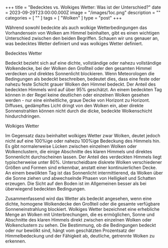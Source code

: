 +++
title = "Bedecktes vs. Wolkiges Wetter: Was ist der Unterschied?"
date = 2023-09-29T23:00:00.000Z
image = "/images/1oc.png"
description = ""
categories = [ "" ]
tags = [ "Wolken" ]
type = "post"
+++

Während sowohl bedeckte als auch wolkige Wetterbedingungen das Vorhandensein von Wolken am Himmel beinhalten, gibt es einen wichtigen Unterschied zwischen den beiden Begriffen. Schauen wir uns genauer an, was bedecktes Wetter definiert und was wolkiges Wetter definiert.

Bedecktes Wetter

Bedeckt bezieht sich auf eine dichte, vollständige oder nahezu vollständige Wolkendecke, bei der Wolken den Großteil oder den gesamten Himmel verdecken und direktes Sonnenlicht blockieren. Wenn Meteorologen die Bedingungen als bedeckt beschreiben, bedeutet dies, dass eine feste oder nahezu feste Schicht grauer Wolken den Himmel bedeckt. Der Anteil des bedeckten Himmels wird auf über 95% geschätzt. An einem bedeckten Tag können in der Regel keine deutlichen oder einzelnen Wolken gesehen werden - nur eine einheitliche, graue Decke von Horizont zu Horizont. Diffuses, gedämpftes Licht dringt von den Wolken ein, aber direkte Sonnenstrahlen können nicht durch die dicke, bedeckte Wolkenschicht hindurchdringen.

Wolkiges Wetter

Im Gegensatz dazu beinhaltet wolkiges Wetter zwar Wolken, deutet jedoch nicht auf eine 100%ige oder nahezu 100%ige Bedeckung des Himmels hin. Es gibt normalerweise Lücken zwischen einzelnen Wolken oder Wolkenclustern, die einige Abschnitte des klaren Himmels und direktes Sonnenlicht durchscheinen lassen. Der Anteil des verdeckten Himmels liegt typischerweise unter 80%. Unterscheidbare diskrete Wolken verschiedener Größen und Formen sind erkennbar, anstatt einer kontinuierlichen Decke. An einem bewölkten Tag ist das Sonnenlicht intermittierend, da Wolken über die Sonne ziehen und abwechselnde Phasen von Helligkeit und Schatten erzeugen. Die Sicht auf den Boden ist im Allgemeinen besser als bei überwiegend bedeckten Bedingungen.

Zusammenfassend wird das Wetter als bedeckt angesehen, wenn eine dichte, homogene Wolkendecke den Großteil oder die gesamte verfügbare Sonneneinstrahlung blockiert. Wolkiges Wetter bezeichnet eine erhebliche Menge an Wolken mit Unterbrechungen, die es ermöglichen, Sonne und Abschnitte des klaren Himmels direkt zwischen einzelnen Wolken oder Wolkenclustern zu sehen. Die Bestimmung, ob die Bedingungen bedeckt oder nur bewölkt sind, hängt vom geschätzten Prozentsatz der Himmelbedeckung und der Fähigkeit ab, deutliche, getrennte Wolken zu erkennen.
